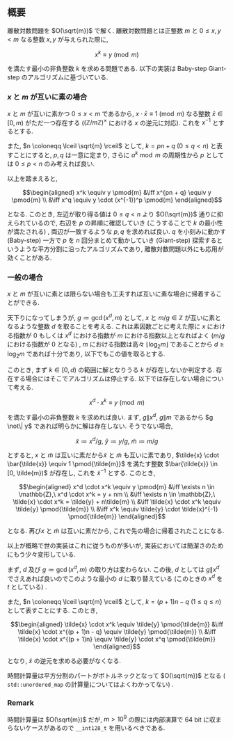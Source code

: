 ## 概要
離散対数問題を $O(\sqrt{m})$ で解く. 離散対数問題とは正整数 $m$ と $0 \leq x, y < m$ なる整数 $x, y$ が与えられた際に,

$$x^k \equiv y \pmod{m}$$

を満たす最小の非負整数 $k$ を求める問題である. 以下の実装は Baby-step Giant-step のアルゴリズムに基づいている.

### $x$ と $m$ が互いに素の場合
$x$ と $m$ が互いに素かつ $0 \leq x < m$ であるから, $x \cdot \bar{x} \equiv 1 \pmod{m}$ なる整数 $\bar{x} \in [0, m)$ がただ一つ存在する ($(\mathbb{Z}/m\mathbb{Z})^\times$ における $x$ の逆元に対応). これを $x^{-1}$ とするとする.

また, $n \coloneqq \lceil \sqrt{m} \rceil$ として, $k = pn + q\ (0 \leq q < n)$ と表すことにすると, $p, q$ は一意に定まり, さらに $a^k \bmod{m}$ の周期性から $p$ としては $0 \leq p < n$ のみ考えれば良い.

以上を踏まえると,

$$\begin{aligned}
    x^k \equiv y \pmod{m}
    &\iff x^{pn + q} \equiv y \pmod{m} \\
    &\iff x^q \equiv y \cdot (x^{-1})^p \pmod{m}
\end{aligned}$$

となる. このとき, 左辺が取り得る値は $0 \leq q < n$ より $O(\sqrt{m})$ 通りに抑えられているので, 右辺を $p$ の昇順に確認していき (こうすることで $k$ の最小性が満たされる) , 両辺が一致するような $p, q$ を求めれば良い. $q$ を小刻みに動かす (Baby-step) 一方で $p$ を $n$ 回分まとめて動かしていき (Giant-step) 探索するというような平方分割に沿ったアルゴリズムであり, 離散対数問題以外にも応用が効くことがある.

### 一般の場合
$x$ と $m$ が互いに素とは限らない場合も工夫すれば互いに素な場合に帰着することができる.

天下りになってしまうが, $g \coloneqq \gcd(x^d, m)$ として, $x$ と $m/g \in \mathbb{Z}$ が互いに素となるような整数 $d$ を取ることを考える. これは素因数ごとに考えた際に $x$ における指数が 0 もしくは $x^d$ における指数が $m$ における指数以上となればよく ($m/g$ における指数が 0 となる) , $m$ における指数は高々 $\lfloor \log_2 m \rfloor$ であることから $d \geq \log_2 m$ であれば十分であり, 以下でもこの値を取るとする.

このとき, まず $k \in [0, d)$ の範囲に解となりうる $k$ が存在しないか判定する. 存在する場合にはそこでアルゴリズムは停止する. 以下では存在しない場合について考える.

$$x^d \cdot x^k \equiv y \pmod{m}$$

を満たす最小の非負整数 $k$ を求めれば良い. まず, $g \| x^d,\ g \| m$ であるから $g \not\| y$ であれば明らかに解は存在しない. そうでない場合,

$$\tilde{x} \coloneqq x^d/g,\ \tilde{y} \coloneqq y/g,\ \tilde{m} \coloneqq m/g$$

とすると, $x$ と $\tilde{m}$ は互いに素だから$\tilde{x}$ と $\tilde{m}$ も互いに素であり, $\tilde{x} \cdot \bar{\tilde{x}} \equiv 1 \pmod{\tilde{m}}$ を満たす整数 $\bar{\tilde{x}} \in [0, \tilde{m})$ が存在し, これを $\tilde{x}^{-1}$ とする. このとき,

$$\begin{aligned}
    x^d \cdot x^k \equiv y \pmod{m}
    &\iff \exists n \in \mathbb{Z},\ x^d \cdot x^k = y + nm \\
    &\iff \exists n \in \mathbb{Z},\ \tilde{x} \cdot x^k = \tilde{y} + n\tilde{m} \\
    &\iff \tilde{x} \cdot x^k \equiv \tilde{y} \pmod{\tilde{m}} \\
    &\iff x^k \equiv \tilde{y} \cdot \tilde{x}^{-1} \pmod{\tilde{m}}
\end{aligned}$$

となる. 再び$x$ と $\tilde{m}$ は互いに素だから, これで先の場合に帰着されたことになる.

以上が概略で世の実装はこれに従うものが多いが, 実装においては簡潔さのためにもう少々変形している.

まず, $d$ 及び $g \coloneqq \gcd(x^d, m)$ の取り方は変わらない. この後, $d$ としては $g \| x^d$ でさえあれば良いのでこのような最小の $d$ に取り替えている (このときの $x^d$ を $t$ としている) .

また, $n \coloneqq \lceil \sqrt{m} \rceil$ として, $k = (p + 1)n - q\ (1 \leq q \leq n)$ として表すことにする. このとき,

$$\begin{aligned}
    \tilde{x} \cdot x^k \equiv \tilde{y} \pmod{\tilde{m}}
    &\iff \tilde{x} \cdot x^{(p + 1)n - q} \equiv \tilde{y} \pmod{\tilde{m}} \\
    &\iff \tilde{x} \cdot x^{(p + 1)n} \equiv \tilde{y} \cdot x^q \pmod{\tilde{m}}
\end{aligned}$$

となり, $\tilde{x}$ の逆元を求める必要がなくなる.

時間計算量は平方分割のパートがボトルネックとなって $O(\sqrt{m})$ となる ( `std::unordered_map` の計算量についてはよくわかってない) .

### Remark
時間計算量は $O(\sqrt{m})$ だが, $m > 10^9$ の際には内部演算で 64 bit に収まらないケースがあるので `__int128_t` を用いるべきである.
